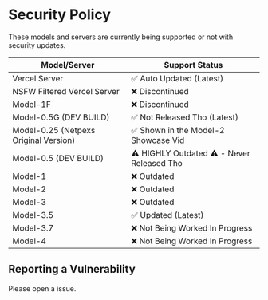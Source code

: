 # Security Policy

These models and servers are currently being supported or not with security updates.

| Model/Server | Support Status          |
| ------- | ------------------ |
| Vercel Server | :white_check_mark: Auto Updated (Latest)|
| NSFW Filtered Vercel Server | ❌ Discontinued |
| Model-1F | ❌ Discontinued |
| Model-0.5G (DEV BUILD) | ✅ Not Released Tho (Latest) |
| Model-0.25 (Netpexs Original Version)| ✅ Shown in the Model-2 Showcase Vid |
| Model-0.5 (DEV BUILD)| ⚠️ HIGHLY Outdated ⚠️ - Never Released Tho |
| Model-1 | ❌ Outdated |
| Model-2 | ❌ Outdated |
| Model-3 | ❌ Outdated |
| Model-3.5 | ✅ Updated (Latest) |
| Model-3.7 | ❌ Not Being Worked In Progress |
| Model-4 | ❌ Not Being Worked In Progress |

## Reporting a Vulnerability

Please open a issue.
